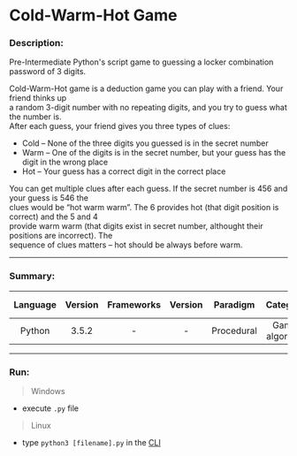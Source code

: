 # Cold-Warm-Hot Game

### Description:
Pre-Intermediate Python's script game to guessing a locker combination password of 3 digits.

Cold-Warm-Hot game is a deduction game you can play with a friend. Your friend thinks up<br>
a random 3-digit number with no repeating digits, and you try to guess what the number is.<br>
After each guess, your friend gives you three types of clues:

- Cold – None of the three digits you guessed is in the secret number
- Warm – One of the digits is in the secret number, but your guess has the digit in the wrong place
- Hot – Your guess has a correct digit in the correct place

You can get multiple clues after each guess. If the secret number is 456 and your guess is 546 the<br>
clues would be “hot warm warm”. The 6 provides hot (that digit position is correct) and the 5 and 4<br>
provide warm warm (that digits exist in secret number, althought their positions are incorrect). The<br>
sequence of clues matters – hot should be always before warm.

---
### Summary:

|  Language  | Version | Frameworks | Version |  Paradigm  |    Category     |      Level       |   Group project  | Code freeze |
|:----------:|:-------:|:----------:|:-------:|:----------:|:---------------:|:----------------:|:----------------:|:-----------:|
|   Python   |  3.5.2  |     -      |    -    | Procedural | Game, algorithm | Pre-Intermediate | Pair-programming |  10.11.2016 |

---
### Run:

>Windows
- execute `.py` file

>Linux
- type `python3 [filename].py` in the [CLI](https://en.wikipedia.org/wiki/Command-line_interface)
